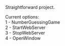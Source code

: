 Straightforward project.

Current options:  
1 - NumberGuessingGame  
2 - StartWebServer  
3 - StopWebServer  
4 - OpenWindow  
